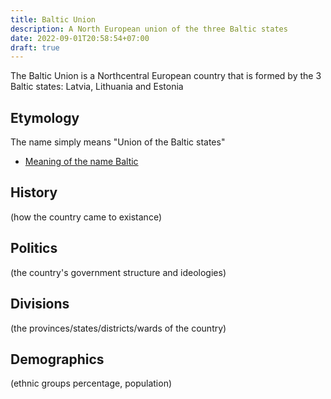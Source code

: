 ```yaml
---
title: Baltic Union
description: A North European union of the three Baltic states
date: 2022-09-01T20:58:54+07:00
draft: true
---
```

The Baltic Union is a Northcentral European country that is formed by the 3 Baltic states: Latvia, Lithuania and Estonia
## Etymology
The name simply means "Union of the Baltic states"
- [Meaning of the name Baltic](https://en.wikipedia.org/wiki/Baltic_Sea#Etymology_and_nomenclature)
## History
(how the country came to existance)
## Politics
(the country's government structure and ideologies)
## Divisions
(the provinces/states/districts/wards of the country)
## Demographics
(ethnic groups percentage, population)
